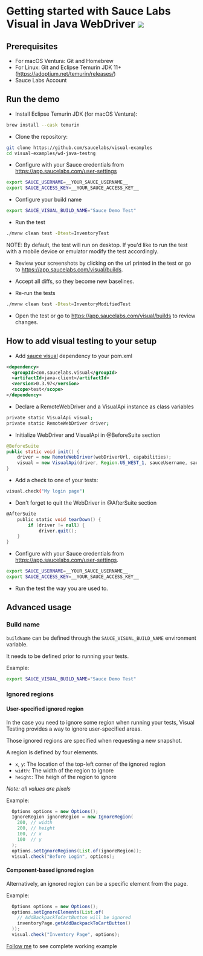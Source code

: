 # Getting started with Sauce Labs Visual in Java WebDriver [![](https://badgen.net/badge/Run%20this%20/README/5B3ADF?icon=https://runme.dev/img/logo.svg)](https://runme.dev/api/runme?repository=git%40github.com%3Asaucelabs%2Fvisual-examples.git)

## Prerequisites

- For macOS Ventura: Git and Homebrew
- For Linux: Git and Eclipse Temurin JDK 11+ (https://adoptium.net/temurin/releases/)
- Sauce Labs Account

## Run the demo

- Install Eclipse Temurin JDK (for macOS Ventura):

```sh { name=java }
brew install --cask temurin
```

- Clone the repository:

```sh { name=clone }
git clone https://github.com/saucelabs/visual-examples
cd visual-examples/wd-java-testng
```

- Configure with your Sauce credentials from https://app.saucelabs.com/user-settings

```sh { name=set-credentials }
export SAUCE_USERNAME=__YOUR_SAUCE_USERNAME__
export SAUCE_ACCESS_KEY=__YOUR_SAUCE_ACCESS_KEY__
```

- Configure your build name

```sh { name=set-credentials }
export SAUCE_VISUAL_BUILD_NAME="Sauce Demo Test"
```

- Run the test

```sh { name=mvn-run-test }
./mvnw clean test -Dtest=InventoryTest
```

NOTE: By default, the test will run on desktop.
If you'd like to run the test with a mobile device or emulator modify the test accordingly.

- Review your screenshots by clicking on the url printed in the test or go to https://app.saucelabs.com/visual/builds.

- Accept all diffs, so they become new baselines.

- Re-run the tests

```sh { name=mvn-run-test-modified }
./mvnw clean test -Dtest=InventoryModifiedTest
```

- Open the test or go to https://app.saucelabs.com/visual/builds to review changes.

## How to add visual testing to your setup

- Add [sauce visual](https://central.sonatype.com/artifact/com.saucelabs.visual/java-client) dependency
to your pom.xml

```xml
<dependency>
  <groupId>com.saucelabs.visual</groupId>
  <artifactId>java-client</artifactId>
  <version>0.3.97</version>
  <scope>test</scope>
</dependency>
```

- Declare a RemoteWebDriver and a VisualApi instance as class variables

```sh
private static VisualApi visual;
private static RemoteWebDriver driver;
```

- Initialize WebDriver and VisualApi in @BeforeSuite section

```java
@BeforeSuite
public static void init() {
    driver = new RemoteWebDriver(webDriverUrl, capabilities);
    visual = new VisualApi(driver, Region.US_WEST_1, sauceUsername, sauceAccessKey);
}
```

- Add a check to one of your tests:

```sh
visual.check("My login page")
```

- Don't forget to quit the WebDriver in @AfterSuite section

```groovy
@AfterSuite
    public static void tearDown() {
        if (driver != null) {
            driver.quit();
    }
}
```

- Configure with your Sauce credentials from https://app.saucelabs.com/user-settings.

```sh
export SAUCE_USERNAME=__YOUR_SAUCE_USERNAME__
export SAUCE_ACCESS_KEY=__YOUR_SAUCE_ACCESS_KEY__
```

- Run the test the way you are used to.

## Advanced usage

### Build name

`buildName` can be defined through the `SAUCE_VISUAL_BUILD_NAME` environment variable.

It needs to be defined prior to running your tests.

Example:

```sh
export SAUCE_VISUAL_BUILD_NAME="Sauce Demo Test"
```

### Ignored regions

#### User-specified ignored region

In the case you need to ignore some region when running your tests, Visual Testing provides a way to ignore user-specified areas.

Those ignored regions are specified when requesting a new snapshot.

A region is defined by four elements.

- `x`, `y`: The location of the top-left corner of the ignored region
- `width`: The width of the region to ignore
- `height`: The heigh of the region to ignore

*Note: all values are pixels*

Example:

```java
  Options options = new Options();
  IgnoreRegion ignoreRegion = new IgnoreRegion(
    200, // width
    200, // height
    100, // x
    100  // y
  );
  options.setIgnoreRegions(List.of(ignoreRegion));
  visual.check("Before Login", options);
```

#### Component-based ignored region

Alternatively, an ignored region can be a specific element from the page.

Example:

```java
  Options options = new Options();
  options.setIgnoreElements(List.of(
    // AddBackpackToCartButton will be ignored
    inventoryPage.getAddBackpackToCartButton()
  ));
  visual.check("Inventory Page", options);
```

[Follow me](/wd-java-testng/src/test/java/com/example/InventoryIgnoreRegionsTest.java#L38-L50) to see complete working example